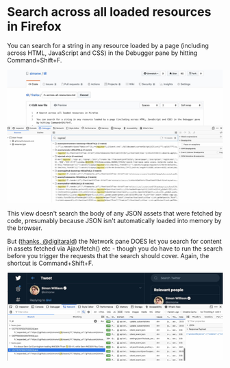 # Search across all loaded resources in Firefox

You can search for a string in any resource loaded by a page (including across HTML, JavaScript and CSS) in the Debugger pane by hitting Command+Shift+F.

<img alt="Screenshot of search interface" src="search-across-all-resources.jpg" width="600">

This view doesn't search the body of any JSON assets that were fetched by code, presumably because JSON isn't automatically loaded into memory by the browser.

But ([thanks, @digitarald](https://twitter.com/digitarald/status/1257748744352567296)) the Network pane DOES let you search for content in assets fetched via Ajax/fetch() etc - though you do have to run the search before you trigger the requests that the search should cover. Again, the shortcut is Command+Shift+F.

<img alt="Screenshot of search interface" src="search-across-all-resources-2.jpg" width="600">
